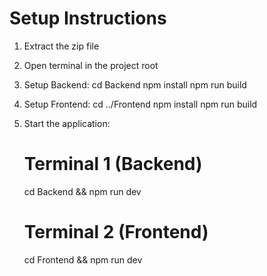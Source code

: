 # Setup Instructions

1. Extract the zip file
2. Open terminal in the project root
3. Setup Backend:
   cd Backend
   npm install
   npm run build
   
4. Setup Frontend:
   cd ../Frontend
   npm install
   npm run build

5. Start the application:
   # Terminal 1 (Backend)
   cd Backend && npm run dev
   
   # Terminal 2 (Frontend)  
   cd Frontend && npm run dev